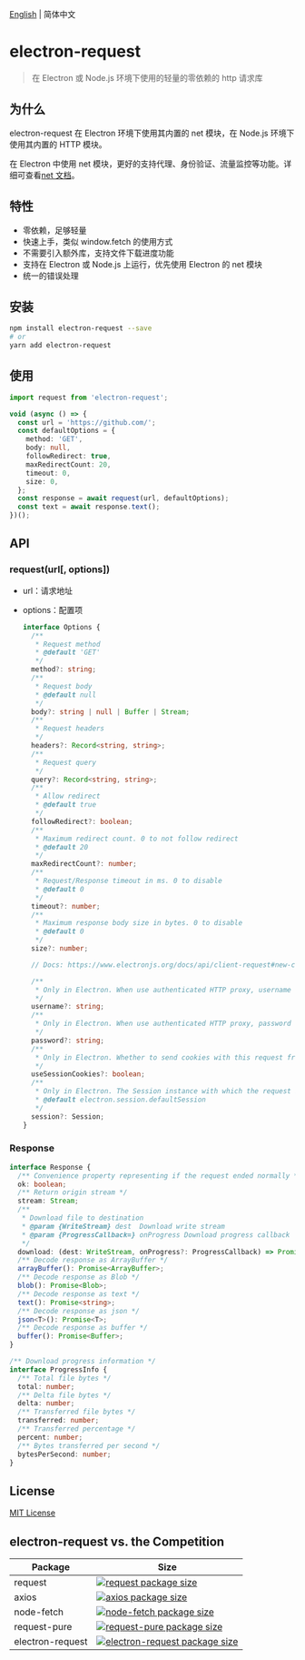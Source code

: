 [English](./README.md) | 简体中文

# electron-request

> 在 Electron 或 Node.js 环境下使用的轻量的零依赖的 http 请求库

## 为什么

electron-request 在 Electron 环境下使用其内置的 net 模块，在 Node.js 环境下使用其内置的 HTTP 模块。

在 Electron 中使用 net 模块，更好的支持代理、身份验证、流量监控等功能。详细可查看[net 文档](https://www.electronjs.org/docs/api/net)。

## 特性

- 零依赖，足够轻量
- 快速上手，类似 window.fetch 的使用方式
- 不需要引入额外库，支持文件下载进度功能
- 支持在 Electron 或 Node.js 上运行，优先使用 Electron 的 net 模块
- 统一的错误处理

## 安装

```bash
npm install electron-request --save
# or
yarn add electron-request
```

## 使用

```ts
import request from 'electron-request';

void (async () => {
  const url = 'https://github.com/';
  const defaultOptions = {
    method: 'GET',
    body: null,
    followRedirect: true,
    maxRedirectCount: 20,
    timeout: 0,
    size: 0,
  };
  const response = await request(url, defaultOptions);
  const text = await response.text();
})();
```

## API

### request(url[, options])

- url：请求地址

- options：配置项

  ```ts
  interface Options {
    /**
     * Request method
     * @default 'GET'
     */
    method?: string;
    /**
     * Request body
     * @default null
     */
    body?: string | null | Buffer | Stream;
    /**
     * Request headers
     */
    headers?: Record<string, string>;
    /**
     * Request query
     */
    query?: Record<string, string>;
    /**
     * Allow redirect
     * @default true
     */
    followRedirect?: boolean;
    /**
     * Maximum redirect count. 0 to not follow redirect
     * @default 20
     */
    maxRedirectCount?: number;
    /**
     * Request/Response timeout in ms. 0 to disable
     * @default 0
     */
    timeout?: number;
    /**
     * Maximum response body size in bytes. 0 to disable
     * @default 0
     */
    size?: number;

    // Docs: https://www.electronjs.org/docs/api/client-request#new-clientrequestoptions

    /**
     * Only in Electron. When use authenticated HTTP proxy, username to use to authenticate
     */
    username?: string;
    /**
     * Only in Electron. When use authenticated HTTP proxy, password to use to authenticate
     */
    password?: string;
    /**
     * Only in Electron. Whether to send cookies with this request from the provided session
     */
    useSessionCookies?: boolean;
    /**
     * Only in Electron. The Session instance with which the request is associated
     * @default electron.session.defaultSession
     */
    session?: Session;
  }
  ```

### Response

```ts
interface Response {
  /** Convenience property representing if the request ended normally */
  ok: boolean;
  /** Return origin stream */
  stream: Stream;
  /**
   * Download file to destination
   * @param {WriteStream} dest  Download write stream
   * @param {ProgressCallback=} onProgress Download progress callback
   */
  download: (dest: WriteStream, onProgress?: ProgressCallback) => Promise<void>;
  /** Decode response as ArrayBuffer */
  arrayBuffer(): Promise<ArrayBuffer>;
  /** Decode response as Blob */
  blob(): Promise<Blob>;
  /** Decode response as text */
  text(): Promise<string>;
  /** Decode response as json */
  json<T>(): Promise<T>;
  /** Decode response as buffer */
  buffer(): Promise<Buffer>;
}

/** Download progress information */
interface ProgressInfo {
  /** Total file bytes */
  total: number;
  /** Delta file bytes */
  delta: number;
  /** Transferred file bytes */
  transferred: number;
  /** Transferred percentage */
  percent: number;
  /** Bytes transferred per second */
  bytesPerSecond: number;
}
```

## License

[MIT License](./LICENSE)

## electron-request vs. the Competition

| Package | Size |
| --- | --- |
| request | [![request package size](https://packagephobia.now.sh/badge?p=request)](https://packagephobia.now.sh/result?p=request) |
| axios | [![axios package size](https://packagephobia.now.sh/badge?p=axios)](https://packagephobia.now.sh/result?p=axios) |
| node-fetch | [![node-fetch package size](https://packagephobia.now.sh/badge?p=node-fetch)](https://packagephobia.now.sh/result?p=node-fetch) |
| request-pure | [![request-pure package size](https://packagephobia.now.sh/badge?p=request-pure)](https://packagephobia.now.sh/result?p=request-pure) |
| electron-request | [![electron-request package size](https://packagephobia.now.sh/badge?p=electron-request)](https://packagephobia.now.sh/result?p=electron-request) |
